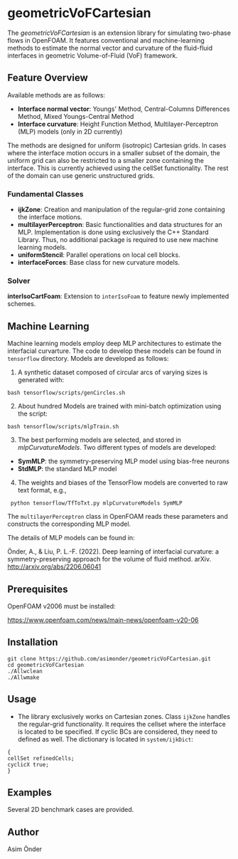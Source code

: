 # geometricVoFCartesian
The *geometricVoFCartesian* is an extension library for simulating two-phase flows in OpenFOAM. It features conventional and machine-learning methods to estimate the normal vector and curvature of the fluid-fluid interfaces in geometric Volume-of-Fluid (VoF) framework. 

## Feature Overview
Available methods are as follows:
- **Interface normal vector**: Youngs' Method, Central-Columns Differences Method, Mixed Youngs-Central Method
- **Interface curvature**: Height Function Method, Multilayer-Perceptron (MLP) models (only in 2D currently)

The methods are designed for uniform (isotropic) Cartesian grids. In cases where the interface motion occurs in a smaller subset of the domain, the uniform grid can also be restricted to a smaller zone containing the interface. This is currently achieved using the cellSet functionality. The rest of the domain can use generic unstructured grids. 

### Fundamental Classes
- **ijkZone**: Creation and manipulation of the regular-grid zone containing the interface motions.
- **multilayerPerceptron**: Basic functionalities and data structures for an MLP. Implementation is done using exclusively the C++ Standard Library. Thus, no additional package is required to use new machine learning models.  
- **uniformStencil**: Parallel operations on local cell blocks.
- **interfaceForces**: Base class for new curvature models.

### Solver
**interIsoCartFoam**: Extension to ```interIsoFoam``` to feature newly implemented schemes.

## Machine Learning
Machine learning models employ deep MLP architectures to estimate the interfacial curvarture. The code to develop these models can be found in ```tensorflow``` directory. Models are developed as follows:
1. A synthetic dataset composed of circular arcs of varying sizes is generated with:

```bash tensorflow/scripts/genCircles.sh```

2. About hundred Models are trained with mini-batch optimization using the script:

```bash tensorflow/scripts/mlpTrain.sh```

3. The best performing models are selected, and stored in *mlpCurvatureModels*. Two different types of models are developed: 
- **SymMLP**: the symmetry-preserving MLP model using bias-free neurons
- **StdMLP**: the standard MLP model
4. The weights and biases of the TensorFlow models are converted to raw text format, e.g.,

``` python tensorflow/TfToTxt.py mlpCurvatureModels SymMLP```

The ```multilayerPerceptron``` class in OpenFOAM reads these parameters and constructs the corresponding MLP model.

The details of MLP models can be found in:

Önder, A., & Liu, P. L.-F. (2022). Deep learning of interfacial curvature: a symmetry-preserving approach for the volume of fluid method. arXiv. http://arxiv.org/abs/2206.06041


## Prerequisites
OpenFOAM v2006 must be installed:

https://www.openfoam.com/news/main-news/openfoam-v20-06
## Installation
```
git clone https://github.com/asimonder/geometricVoFCartesian.git
cd geometricVoFCartesian
./Allwclean
./Allwmake
```

## Usage
- The library exclusively works on Cartesian zones. Class ```ijkZone``` handles the regular-grid functionality. It requires the cellset where the interface is located to be specified. If cyclic BCs are considered, they need to defined as well. The dictionary is located in ```system/ijkDict```:

```
{
cellSet refinedCells;
cyclicX true;
}
```

## Examples 
Several 2D benchmark cases are provided.

## Author
Asim Önder
